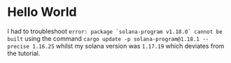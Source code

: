 # Hello World
I had to troubleshoot ```error: package `solana-program v1.18.0` cannot be built``` using the command ```cargo update -p solana-program@1.18.1 --precise 1.16.25``` whilst my solana version was ```1.17.19``` which deviates from the tutorial.